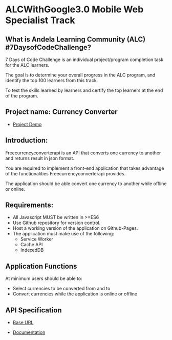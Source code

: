 # ALCWithGoogle3.0 Mobile Web Specialist Track

## What is Andela Learning Community (ALC) #7DaysofCodeChallenge?
7 Days of Code Challenge is an individual project/program completion task for the ALC learners.

The goal is to determine your overall progress in the ALC program, and identify the top 100 learners from this track.

To test the skills learned by learners and certify the top learners at the end of the program.

## Project name: Currency Converter
- [Project Demo](https://itssadon.github.io/7daysofcode/)

## Introduction:
Freecurrencyconverterapi is an API that converts one currency to another and returns result in json format.

You are required to implement a front-end application that takes advantage of the functionalities Freecurrencyconverterapi provides.

The application should be able convert one currency to another while offline or online.

## Requirements:
- All Javascript MUST be written in >=ES6
- Use Github repository for version control.
- Host a working version of the application on Github-Pages.
- The application must make use of the following:
    - Service Worker
    - Cache API
    - IndexedDB

## Application Functions
At minimum users should be able to:
- Select currencies to be converted from and to
- Convert currencies while the application is online or offline

## API Specification
- [Base URL](https://www.currencyconverterapi.com)

- [Documentation](https://www.currencyconverterapi.com/docs)
